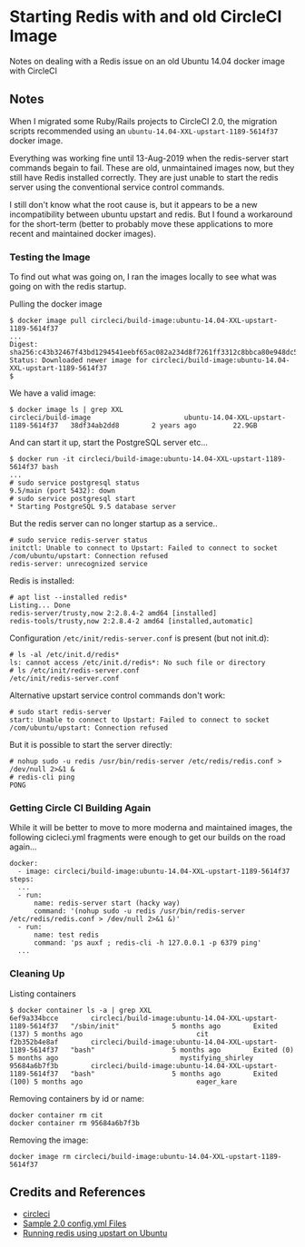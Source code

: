 # Starting Redis with and old CircleCI Image

Notes on dealing with a Redis issue on an old Ubuntu 14.04 docker image with CircleCI

## Notes

When I migrated some Ruby/Rails projects to CircleCI 2.0, the migration scripts recommended
using an `ubuntu-14.04-XXL-upstart-1189-5614f37` docker image.

Everything was working fine until 13-Aug-2019 when the redis-server start commands begain to fail.
These are old, unmaintained images now, but they still have Redis installed correctly.
They are just unable to start the redis server using the conventional service control commands.

I still don't know what the root cause is, but it appears to be a new incompatibility between ubuntu upstart and redis.
But I found a workaround for the short-term (better to probably move these applications to more recent and maintained docker images).

### Testing the Image

To find out what was going on, I ran the images locally to see what was going on with the redis startup.

Pulling the docker image

    $ docker image pull circleci/build-image:ubuntu-14.04-XXL-upstart-1189-5614f37
    ...
    Digest: sha256:c43b32467f43bd1294541eebf65ac082a234d8f7261ff3312c8bbca80e948dc5
    Status: Downloaded newer image for circleci/build-image:ubuntu-14.04-XXL-upstart-1189-5614f37
    $

We have a valid image:

    $ docker image ls | grep XXL
    circleci/build-image                       ubuntu-14.04-XXL-upstart-1189-5614f37   38df34ab2dd8        2 years ago         22.9GB

And can start it up, start the PostgreSQL server etc...

    $ docker run -it circleci/build-image:ubuntu-14.04-XXL-upstart-1189-5614f37 bash
    ...
    # sudo service postgresql status
    9.5/main (port 5432): down
    # sudo service postgresql start
    * Starting PostgreSQL 9.5 database server

But the redis server can no longer startup as a service..

    # sudo service redis-server status
    initctl: Unable to connect to Upstart: Failed to connect to socket /com/ubuntu/upstart: Connection refused
    redis-server: unrecognized service

Redis is installed:

    # apt list --installed redis*
    Listing... Done
    redis-server/trusty,now 2:2.8.4-2 amd64 [installed]
    redis-tools/trusty,now 2:2.8.4-2 amd64 [installed,automatic]

Configuration `/etc/init/redis-server.conf` is present (but not init.d):

    # ls -al /etc/init.d/redis*
    ls: cannot access /etc/init.d/redis*: No such file or directory
    # ls /etc/init/redis-server.conf
    /etc/init/redis-server.conf

Alternative upstart service control commands don't work:

    # sudo start redis-server
    start: Unable to connect to Upstart: Failed to connect to socket /com/ubuntu/upstart: Connection refused

But it is possible to start the server directly:

    # nohup sudo -u redis /usr/bin/redis-server /etc/redis/redis.conf > /dev/null 2>&1 &
    # redis-cli ping
    PONG

### Getting Circle CI Building Again

While it will be better to move to more moderna and maintained images, the following cicleci.yml fragments were enough to get our builds
on the road again...

    docker:
      - image: circleci/build-image:ubuntu-14.04-XXL-upstart-1189-5614f37
    steps:
      ...
      - run:
          name: redis-server start (hacky way)
          command: '(nohup sudo -u redis /usr/bin/redis-server /etc/redis/redis.conf > /dev/null 2>&1 &)'
      - run:
          name: test redis
          command: 'ps auxf ; redis-cli -h 127.0.0.1 -p 6379 ping'
      ...

### Cleaning Up

Listing containers

    $ docker container ls -a | grep XXL
    6ef9a334bcce        circleci/build-image:ubuntu-14.04-XXL-upstart-1189-5614f37   "/sbin/init"             5 months ago        Exited (137) 5 months ago                            cit
    f2b352b4e8af        circleci/build-image:ubuntu-14.04-XXL-upstart-1189-5614f37   "bash"                   5 months ago        Exited (0) 5 months ago                              mystifying_shirley
    95684a6b7f3b        circleci/build-image:ubuntu-14.04-XXL-upstart-1189-5614f37   "bash"                   5 months ago        Exited (100) 5 months ago                            eager_kare

Removing containers by id or name:

    docker container rm cit
    docker container rm 95684a6b7f3b

Removing the image:

    docker image rm circleci/build-image:ubuntu-14.04-XXL-upstart-1189-5614f37

## Credits and References

* [circleci](https://circleci.com/)
* [Sample 2.0 config.yml Files](https://circleci.com/docs/2.0/sample-config/)
* [Running redis using upstart on Ubuntu](https://gist.github.com/bdotdub/714533)
